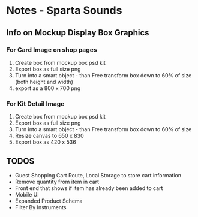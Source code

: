 # Notes - Sparta Sounds

## Info on Mockup Display Box Graphics

### For Card Image on shop pages

1. Create box from mockup box psd kit
2. Export box as full size png
3. Turn into a smart object - than Free transform box down to 60% of size (both height and width)
4. export as a 800 x 700 png

### For Kit Detail Image

1. Create box from mockup box psd kit
2. Export box as full size png
3. Turn into a smart object - than Free transform box down to 60% of size
4. Resize canvas to 650 x 830
5. Export box as 420 x 536

## TODOS

- Guest Shopping Cart Route, Local Storage to store cart information
- Remove quantity from item in cart
- Front end that shows if item has already been added to cart
- Mobile UI
- Expanded Product Schema
- Filter By Instruments
